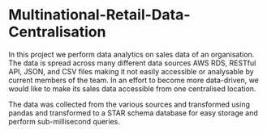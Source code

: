 # Multinational-Retail-Data-Centralisation

In this project we perform data analytics on sales data of an organisation. The data is spread across many different data sources AWS RDS, RESTful API, JSON, and CSV files making it not easily accessible or analysable by current members of the team. In an effort to become more data-driven, we would like to make its sales data accessible from one centralised location. 

The data was collected from the various sources and transformed using pandas and transformed to a STAR schema database for easy storage and perform sub-millisecond queries.
